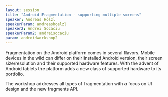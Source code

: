 ```yaml
---
layout: session
title: "Android Fragmentation - supporting multiple screens"
speaker: Andreas Hölzl
speakerParam: andreashoelzl
speaker2: Andrei Socaciu
speakerParam2: andreisocaciu
param: androidworkshop2
---
```


Fragmentation on the Android platform comes in several flavors.
Mobile devices in the wild can differ on their installed Android version, their screen size/resolution and their supported hardware features.
With the advent of Android tablets the platform adds a new class of supported hardware to its portfolio.

The workshop addresses all types of fragmentation with a focus on UI design and the new fragments API.
